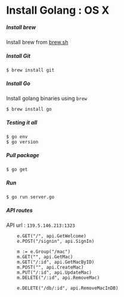 # Install Golang : OS X

##### Install brew

Install brew from [brew.sh](http://brew.sh/)

##### Install Git

```
$ brew install git 
```

##### Install Go

Install golang binaries using `brew`

```
$ brew install go
```

##### Testing it all

```
$ go env
$ go version
```

##### Pull package

```
$ go get
```

##### Run

```
$ go run server.go
```

##### API routes

API url : ``139.5.146.213:1323``

```
	e.GET("/", api.GetWelcome)
	e.POST("/signin", api.SignIn)

	m := e.Group("/mac")
	m.GET("", api.GetMac)
	m.GET("/:id", api.GetMacByID)
	m.POST("", api.CreateMac)
	m.PUT("/:id", api.UpdateMac)
	m.DELETE("/:id", api.RemoveMac)

	e.DELETE("/db/:id", api.RemoveMacInDB)
```